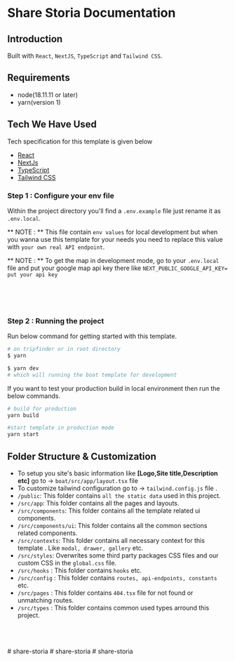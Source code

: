 # Share Storia Documentation

## Introduction

Built with `React`, `NextJS`, `TypeScript` and `Tailwind CSS`.

## Requirements

- node(18.11.11 or later)
- yarn(version 1)

## Tech We Have Used

Tech specification for this template is given below

- [React](https://reactjs.org/)
- [NextJs](https://nextjs.org/)
- [TypeScript](https://www.typescriptlang.org/)
- [Tailwind CSS](https://tailwindcss.com/)

### Step 1 : Configure your env file

Within the project directory you'll find a `.env.example` file just rename it as `.env.local`.

** NOTE : ** This file contain `env values` for local development but when you wanna use this template for your needs you need to replace this value with `your own real API endpoint`.

** NOTE : ** To get the map in development mode, go to your `.env.local` file and put your google map api key there like `NEXT_PUBLIC_GOOGLE_API_KEY= put your api key`

<br/>
<br/>
<br/>

### Step 2 : Running the project

Run below command for getting started with this template.

```bash
# on tripfinder or in root directory
$ yarn

$ yarn dev
# which will running the boat template for development
```

If you want to test your production build in local environment then run the below commands.

```bash
# build for production
yarn build

#start template in production mode
yarn start
```

## Folder Structure & Customization

- To setup you site's basic information like **[Logo,Site title,Description etc]** go to -> `boat/src/app/layout.tsx` file
- To customize tailwind configuration go to -> `tailwind.config.js` file .
- `/public`: This folder contains `all the static data` used in this project.
- `/src/app`: This folder contains all the pages and layouts.
- `/src/components`: This folder contains all the template related ui components.
- `/src/components/ui`: This folder contains all the common sections related components.
- `/src/contexts`: This folder contains all necessary context for this template . Like `modal, drawer, gallery` etc.
- `/src/styles`: Overwrites some third party packages CSS files and our custom CSS in the `global.css` file.
- `/src/hooks` : This folder contains `hooks` etc.
- `/src/config` : This folder contains `routes, api-endpoints, constants` etc.
- `/src/pages` : This folder contains `404.tsx` file for not found or unmatching routes.
- `/src/types` : This folder contains common used types arround this project.

<br/>
<br/>
<br/>
# share-storia
# share-storia
# share-storia
